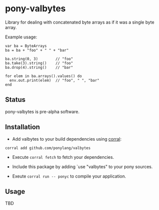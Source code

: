 # pony-valbytes

Library for dealing with concatenated byte arrays as if it was a single byte array.

Example usage:

```pony
var ba = ByteArrays
ba = ba + "foo" + " " + "bar"

ba.string(0, 3)        // "foo"
ba.take(3).string()    // "foo"
ba.drop(4).string()    // "bar"

for elem in ba.arrays().values() do
  env.out.print(elem)  // "foo", " ", "bar"
end
```

## Status

pony-valbytes is pre-alpha software.

## Installation

* Add valbytes to your build dependencies using [corral](https://github.com/ponylang/corral):

```
corral add github.com/ponylang/valbytes
```

* Execute `corral fetch` to fetch your dependencies.
* Include this package by adding `use "valbytes" to your pony sources.

* Exeute `corral run -- ponyc` to compile your application.

## Usage

TBD
